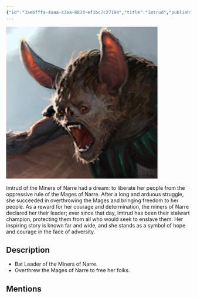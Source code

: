 ```yaml
---
{"id":"3aebfffa-4aaa-43ea-8834-ef1bc7c27194","title":"Imtrud","publish":true,"date_created":"Sunday, January 15th 2023, 1:28:57 pm","date_modified":"Sunday, April 7th 2024, 12:08:15 pm","path":"Tabletop/Campaigns/And A Thousand Years More/Characters/Allies/Imtrud.md","permalink":"/tabletop/campaigns/and-a-thousand-years-more/characters/allies/imtrud/","PassFrontmatter":true}
---
```



![Banner-Imtrud-polaroid.png|200](../../../../../Media/IronClaw/Polaroid/Banner-Imtrud-polaroid.png)

Imtrud of the Miners of Narre had a dream: to liberate her people from the oppressive rule of the Mages of Narre. After a long and arduous struggle, she succeeded in overthrowing the Mages and bringing freedom to her people. As a reward for her courage and determination, the miners of Narre declared her their leader; ever since that day, Imtrud has been their stalwart champion, protecting them from all who would seek to enslave them. Her inspiring story is known far and wide, and she stands as a symbol of hope and courage in the face of adversity.

## Description

- Bat Leader of the Miners of Narre.
- Overthrew the Mages of Narre to free her folks.

## Mentions


